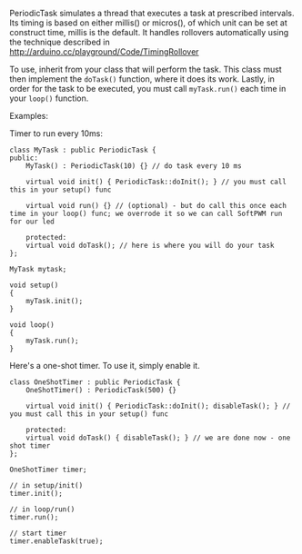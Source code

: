 PeriodicTask simulates a thread that executes a task at prescribed intervals. Its timing is based on either millis() or micros(), of which unit can be set at construct time, millis is the default. It handles rollovers automatically using the technique described in http://arduino.cc/playground/Code/TimingRollover

To use, inherit from your class that will perform the task. This class must then implement the `doTask()` function, where it does its work. Lastly, in order for the task to be executed, you must call `myTask.run()` each time in your `loop()` function.

Examples:

Timer to run every 10ms:

    class MyTask : public PeriodicTask {
    public:
        MyTask() : PeriodicTask(10) {} // do task every 10 ms
    
        virtual void init() { PeriodicTask::doInit(); } // you must call this in your setup() func
    
        virtual void run() {} // (optional) - but do call this once each time in your loop() func; we overrode it so we can call SoftPWM run for our led
    
        protected:
        virtual void doTask(); // here is where you will do your task
    };
    
    MyTask mytask;
    
    void setup()
    {
        myTask.init();
    }
    
    void loop()
    {
        myTask.run();
    }
    
Here's a one-shot timer. To use it, simply enable it.


    class OneShotTimer : public PeriodicTask {
        OneShotTimer() : PeriodicTask(500) {}

        virtual void init() { PeriodicTask::doInit(); disableTask(); } // you must call this in your setup() func

        protected:
        virtual void doTask() { disableTask(); } // we are done now - one shot timer
    };
    
    OneShotTimer timer;

    // in setup/init()
    timer.init();

    // in loop/run()
    timer.run();

    // start timer
    timer.enableTask(true);